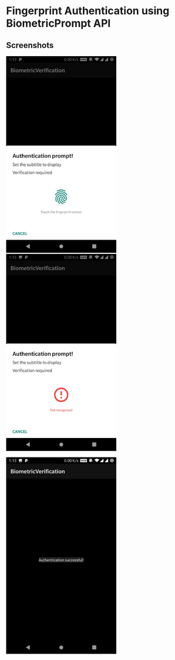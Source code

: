 # Fingerprint Authentication using BiometricPrompt API

## Screenshots
<img src="screenshots/screen1.png" width="300">    <img src="screenshots/screen2.png" width="300">  

<img src="screenshots/screen3.png" width="300">
